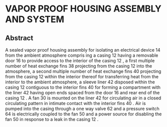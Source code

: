 # VAPOR PROOF HOUSING ASSEMBLY AND SYSTEM

## Abstract
A sealed vapor proof housing assembly for isolating an electrical device 14 from the ambient atmosphere compris ing a casing 12 having a removable door 16 to provide access to the interior of the casing 12 , a first multiple number of heat exchange fins 38 projecting from the casing 12 into the atmosphere, a second multiple number of heat exchange fins 40 projecting from the casing 12 within the interior thereof for transferring heat from the interior to the ambient atmosphere, a sleeve liner 42 disposed within the casing 12 contiguous to the interior fins 40 for forming a compartment with the liner 42 having open ends spaced from the door 16 and rear end of the casing 12 . A fan 30 is mounted on the liner 42 for circulating air in a closed circulating pattern in intimate contact with the interior fins 40 . Air is pumped into the casing through a one way valve 62 and a pressure switch 64 is electrically coupled to the fan 50 and a power source for disabling the fan 50 in response to a leak in the casing 12 .